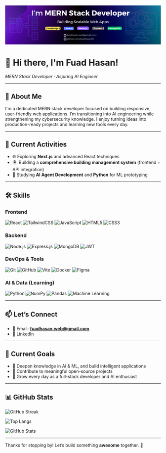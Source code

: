 <p align="center">
  <img src="/Images/Cover-photo.png" alt="Banner" />
</p>

# 👋 Hi there, I'm Fuad Hasan!

*MERN Stack Developer ·  Aspiring AI Engineer*

---

## 🚀 About Me
I'm a dedicated MERN stack developer focused on building responsive, user-friendly web applications. I’m transitioning into AI engineering while strengthening my cybersecurity knowledge. I enjoy turning ideas into production-ready projects and learning new tools every day.

---

## 🔭 Current Activities
- 🌐 Exploring **Next.js** and advanced React techniques  
- 🏝️ Building a **comprehensive building management system** (frontend + API integration)  
- 🤖 Studying **AI Agent Development** and **Python** for ML prototyping  

---

## 🛠️ Skills

### **Frontend**
![React](https://img.shields.io/badge/-React-61DAFB?logo=react&logoColor=white&style=for-the-badge)
![TailwindCSS](https://img.shields.io/badge/-TailwindCSS-38B2AC?logo=tailwind-css&logoColor=white&style=for-the-badge)
![JavaScript](https://img.shields.io/badge/-JavaScript-F7DF1E?logo=javascript&logoColor=black&style=for-the-badge)
![HTML5](https://img.shields.io/badge/-HTML5-E34F26?logo=html5&logoColor=white&style=for-the-badge)
![CSS3](https://img.shields.io/badge/-CSS3-1572B6?logo=css3&logoColor=white&style=for-the-badge)

### **Backend**
![Node.js](https://img.shields.io/badge/-Node.js-339933?logo=node.js&logoColor=white&style=for-the-badge)
![Express.js](https://img.shields.io/badge/-Express.js-000000?logo=express&logoColor=white&style=for-the-badge)
![MongoDB](https://img.shields.io/badge/-MongoDB-47A248?logo=mongodb&logoColor=white&style=for-the-badge)
![JWT](https://img.shields.io/badge/-JWT-000000?logo=jsonwebtokens&logoColor=white&style=for-the-badge)

### **DevOps & Tools**
![Git](https://img.shields.io/badge/-Git-F05032?logo=git&logoColor=white&style=for-the-badge)
![GitHub](https://img.shields.io/badge/-GitHub-181717?logo=github&logoColor=white&style=for-the-badge)
![Vite](https://img.shields.io/badge/-Vite-646CFF?logo=vite&logoColor=white&style=for-the-badge)
![Docker](https://img.shields.io/badge/-Docker-2496ED?logo=docker&logoColor=white&style=for-the-badge)
![Figma](https://img.shields.io/badge/-Figma-F24E1E?logo=figma&logoColor=white&style=for-the-badge)

### **AI & Data (Learning)**
![Python](https://img.shields.io/badge/-Python-3776AB?logo=python&logoColor=white&style=for-the-badge)
![NumPy](https://img.shields.io/badge/-NumPy-013243?logo=numpy&logoColor=white&style=for-the-badge)
![Pandas](https://img.shields.io/badge/-Pandas-150458?logo=pandas&logoColor=white&style=for-the-badge)
![Machine Learning](https://img.shields.io/badge/-Machine%20Learning-102230?logo=ai&logoColor=white&style=for-the-badge)

---

## 📫 Let’s Connect
- 📧 Email: **fuadhasan.web@gmail.com**  
- 💼 [LinkedIn](https://www.linkedin.com/in/fuad05/)


---

## 🎯 Current Goals
- 🔎 Deepen knowledge in AI & ML, and build intelligent applications  
- 🤝 Contribute to meaningful open-source projects  
- 🚀 Grow every day as a full-stack developer and AI enthusiast


---

## 📊 GitHub Stats

![GitHub Streak](https://github-readme-streak-stats.herokuapp.com/?user=fuadhasan05&theme=dark)  

![Top Langs](https://github-readme-stats.vercel.app/api/top-langs/?username=fuadhasan05&layout=compact)  

![GitHub Stats](https://github-readme-stats.vercel.app/api?username=fuadhasan05&show_icons=true)


---

Thanks for stopping by! Let’s build something **awesome** together. 🚀